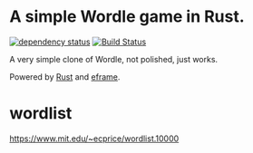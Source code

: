 # A simple Wordle game in Rust.

[![dependency status](https://deps.rs/repo/github/light4/wordle/status.svg)](https://deps.rs/repo/github/light4/wordle)
[![Build Status](https://github.com/light4/wordle/workflows/CI/badge.svg)](https://github.com/light4/wordle/actions?workflow=CI)

A very simple clone of Wordle, not polished, just works.

Powered by [Rust](https://www.rust-lang.org/) and [eframe](https://github.com/emilk/egui/tree/master/eframe).

# wordlist

<https://www.mit.edu/~ecprice/wordlist.10000>
